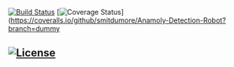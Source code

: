 [![Build Status](https://github.com/smitdumore/Anomaly-Detection-Robot/actions/workflows/build_and_coveralls.yml/badge.svg)](https://github.com/smitdumore/Anamoly-Detection-Robot/actions/workflows/build_and_coveralls.yml)
[![Coverage Status](https://coveralls.io/repos/github/smitdumore/Anomaly-Detection-Robot/badge.svg?branch=dummy)](https://coveralls.io/github/smitdumore/Anamoly-Detection-Robot?branch=dummy

[![License](https://img.shields.io/badge/License-Apache%202.0-blue.svg)](https://opensource.org/licenses/Apache-2.0)
---

